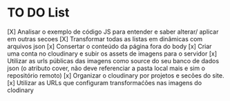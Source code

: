 # TO DO List

[X] Analisar o exemplo de código JS para entender e saber alterar/ aplicar em outras secoes
[X] Transformar todas as listas em dinâmicas com arquivos json
[x] Consertar o conteúdo da página fora do body
[x] Criar uma conta no cloudinary e subir os assets de imagens para o servidor
[x] Utilizar as urls públicas das imagens como source do seu banco de dados json (o atributo cover, não deve referenciar a pasta local mais e sim o repositório remoto)
[x] Organizar o cloudinary por projetos e secões do site.
[x] Utilizar as URLs que configuram transformaćões nas imagens do clodinary
